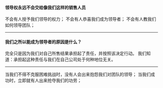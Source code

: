 #### 领导权永远不会交给像我们这样的销售人员

不会有人授予我们领导的权力；
不会有人恭喜我们成为领导者；
不会有人教我们如何领导团队；

***

#### 我们之所以能成为领导者的原因是什么？
完全只是因为我们对自己所售结果承担起了责任，并按照该决定行动。
我们知道：承担起这种责任与我们在自己公司处于何种地位无关。

***

当我们不得不克服困难挑战时，没有人会出来抱怨我们对团队的领导；
当我们成功时，立即就有人出来抢夺我们的功劳；


